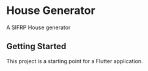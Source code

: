 # House Generator

A SIFRP House generator

## Getting Started

This project is a starting point for a Flutter application.

